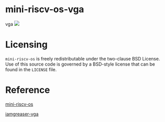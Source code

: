 # mini-riscv-os-vga
vga
![](https://i.imgur.com/67MDyds.gif)

# Licensing

`mini-riscv-os` is freely redistributable under the two-clause BSD License.
Use of this source code is governed by a BSD-style license that can be found
in the `LICENSE` file.

# Reference
[mini-riscv-os](https://github.com/cccriscv/mini-riscv-os)


[iamgreaser-vga](https://gist.github.com/iamgreaser/15a0a81cd117d4efd1c47ce598c13c91)
